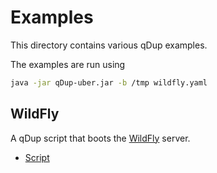 # Examples

This directory contains various qDup examples.

The examples are run using

```sh
java -jar qDup-uber.jar -b /tmp wildfly.yaml
```

## WildFly

A qDup script that boots the [WildFly](https://www.wildfly.org/) server.

* [Script](wildfly.yaml)
